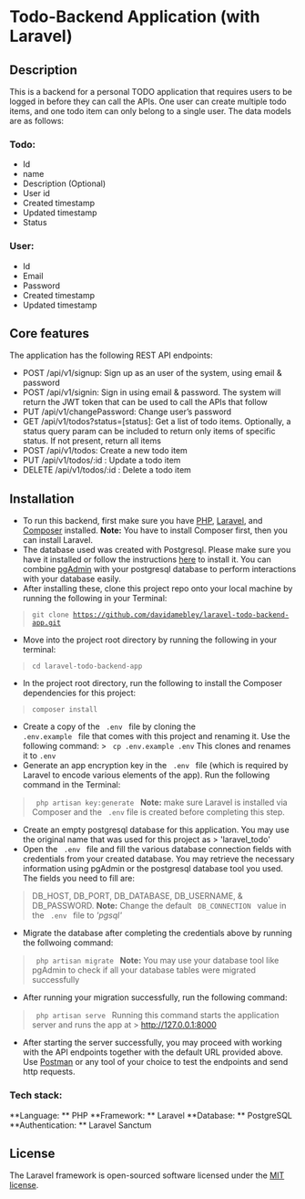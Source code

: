 # Todo-Backend Application (with Laravel)

## Description
This is a backend for a personal TODO application that requires users to be logged in before they can call the APIs. One user can create multiple todo items, and one todo item can only belong to a single user. The data models are as follows:

### Todo:
- Id
- name
- Description (Optional)
- User id
- Created timestamp
- Updated timestamp
- Status

### User:
- Id
- Email
- Password
- Created timestamp
- Updated timestamp

## Core features
The application has the following REST API endpoints:
- POST /api/v1/signup: Sign up as an user of the system, using email & password
- POST /api/v1/signin: Sign in using email & password. The system will return the
JWT token that can be used to call the APIs that follow
- PUT /api/v1/changePassword: Change user’s password
- GET /api/v1/todos?status=[status]: Get a list of todo items. Optionally, a status
query param can be included to return only items of specific status. If not
present, return all items
- POST /api/v1/todos: Create a new todo item
- PUT /api/v1/todos/:id : Update a todo item
- DELETE /api/v1/todos/:id : Delete a todo item

## Installation
- To run this backend, first make sure you have [PHP](https://www.php.net/manual/en/install.php), [Laravel](https://laravel.com/docs/9.x/installation), and [Composer](https://getcomposer.org/download/) installed. **Note:** You have to install Composer first, then you can install Laravel.
- The database used was created with Postgresql. Please make sure you have it installed or follow the instructions [here](https://www.postgresql.org/download/) to install it. You can combine [pgAdmin](https://www.pgadmin.org/download/) with your postgresql database to perform interactions with your database easily.
- After installing these, clone this project repo onto your local machine by running the following in your Terminal:
> <code>git clone https://github.com/davidamebley/laravel-todo-backend-app.git</code>
- Move into the project root directory by running the following in your terminal:
> <code>cd laravel-todo-backend-app</code>
- In the project root directory, run the following to install the Composer dependencies for this project:
> <code>composer install</code>
- Create a copy of the <code> .env </code> file by cloning the <code> .env.example </code> file that comes with this project and renaming it. 
Use the following command: > <code> cp .env.example .env</code> 
This clones and renames it to <code>.env</code>
- Generate an app encryption key in the <code> .env </code> file (which is required by Laravel to encode various elements of the app). Run the following command in the Terminal:
> <code> php artisan key:generate </code>
**Note:** make sure Laravel is installed via Composer and the <code> .env</code> file is created before completing this step.
- Create an empty postgresql database for this application. You may use the original name that was used for this project as > 'laravel_todo'
- Open the <code> .env </code> file and fill the various database connection fields with credentials from your created database. You may retrieve the necessary information using pgAdmin or the postgresql database tool you used. The fields you need to fill are:
> DB_HOST, DB_PORT, DB_DATABASE, DB_USERNAME, & DB_PASSWORD.
**Note:** Change the default <code> DB_CONNECTION </code> value in the <code> .env </code> file to *'pgsql'*
- Migrate the database after completing the credentials above by running the follwoing command:
> <code> php artisan migrate </code>
**Note:** You may use your database tool like pgAdmin to check if all your database tables were migrated successfully
- After running your migration successfully, run the following command:
> <code> php artisan serve </code>
Running this command starts the application server and runs the app at > http://127.0.0.1:8000
- After starting the server successfully, you may proceed with working with the API endpoints together with the default URL provided above. Use [Postman](https://www.postman.com/downloads/) or any tool of your choice to test the endpoints and send http requests.

### Tech stack:
**Language: ** PHP
**Framework: ** Laravel
**Database: ** PostgreSQL
**Authentication: ** Laravel Sanctum

## License

The Laravel framework is open-sourced software licensed under the [MIT license](https://opensource.org/licenses/MIT).
